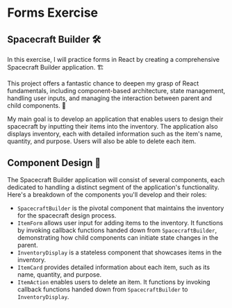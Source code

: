 # Forms Exercise

## Spacecraft Builder 🛠️

In this exercise, I will practice forms in React by creating a comprehensive Spacecraft Builder application. 🏗️

This project offers a fantastic chance to deepen my grasp of React fundamentals, including component-based architecture, state management, handling user inputs, and managing the interaction between parent and child components. 🌟

My main goal is to develop an application that enables users to design their spacecraft by inputting their items into the inventory. The application also displays inventory, each with detailed information such as the item's name, quantity, and purpose. Users will also be able to delete each item.

## Component Design 🎨

The Spacecraft Builder application will consist of several components, each dedicated to handling a distinct segment of the application's functionality. Here's a breakdown of the components you'll develop and their roles:

- `SpacecraftBuilder` is the pivotal component that maintains the inventory for the spacecraft design process.
- `ItemForm` allows user input for adding items to the inventory. It functions by invoking callback functions handed down from `SpacecraftBuilder`, demonstrating how child components can initiate state changes in the parent.
- `InventoryDisplay` is a stateless component that showcases items in the inventory.
- `ItemCard` provides detailed information about each item, such as its name, quantity, and purpose.
- `ItemAction` enables users to delete an item. It functions by invoking callback functions handed down from `SpacecraftBuilder` to `InventoryDisplay`.
